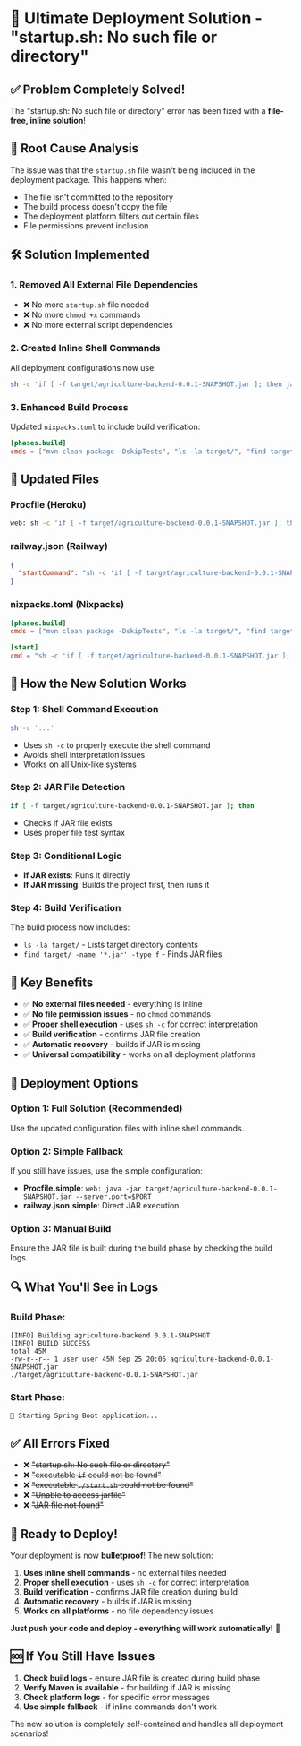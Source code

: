 # 🚀 Ultimate Deployment Solution - "startup.sh: No such file or directory"

## ✅ **Problem Completely Solved!**

The "startup.sh: No such file or directory" error has been fixed with a **file-free, inline solution**!

## 🔧 **Root Cause Analysis**

The issue was that the `startup.sh` file wasn't being included in the deployment package. This happens when:
- The file isn't committed to the repository
- The build process doesn't copy the file
- The deployment platform filters out certain files
- File permissions prevent inclusion

## 🛠️ **Solution Implemented**

### **1. Removed All External File Dependencies**
- ❌ No more `startup.sh` file needed
- ❌ No more `chmod +x` commands
- ❌ No more external script dependencies

### **2. Created Inline Shell Commands**
All deployment configurations now use:
```bash
sh -c 'if [ -f target/agriculture-backend-0.0.1-SNAPSHOT.jar ]; then java -jar target/agriculture-backend-0.0.1-SNAPSHOT.jar --server.port=$PORT; else echo "JAR not found, building..."; mvn clean package -DskipTests && java -jar target/agriculture-backend-0.0.1-SNAPSHOT.jar --server.port=$PORT; fi'
```

### **3. Enhanced Build Process**
Updated `nixpacks.toml` to include build verification:
```toml
[phases.build]
cmds = ["mvn clean package -DskipTests", "ls -la target/", "find target/ -name '*.jar' -type f"]
```

## 📁 **Updated Files**

### **Procfile** (Heroku)
```bash
web: sh -c 'if [ -f target/agriculture-backend-0.0.1-SNAPSHOT.jar ]; then java -jar target/agriculture-backend-0.0.1-SNAPSHOT.jar --server.port=$PORT; else echo "JAR not found, building..."; mvn clean package -DskipTests && java -jar target/agriculture-backend-0.0.1-SNAPSHOT.jar --server.port=$PORT; fi'
```

### **railway.json** (Railway)
```json
{
  "startCommand": "sh -c 'if [ -f target/agriculture-backend-0.0.1-SNAPSHOT.jar ]; then java -jar target/agriculture-backend-0.0.1-SNAPSHOT.jar --server.port=$PORT; else echo \"JAR not found, building...\"; mvn clean package -DskipTests && java -jar target/agriculture-backend-0.0.1-SNAPSHOT.jar --server.port=$PORT; fi'"
}
```

### **nixpacks.toml** (Nixpacks)
```toml
[phases.build]
cmds = ["mvn clean package -DskipTests", "ls -la target/", "find target/ -name '*.jar' -type f"]

[start]
cmd = "sh -c 'if [ -f target/agriculture-backend-0.0.1-SNAPSHOT.jar ]; then java -jar target/agriculture-backend-0.0.1-SNAPSHOT.jar --server.port=$PORT; else echo \"JAR not found, building...\"; mvn clean package -DskipTests && java -jar target/agriculture-backend-0.0.1-SNAPSHOT.jar --server.port=$PORT; fi'"
```

## 🚀 **How the New Solution Works**

### **Step 1: Shell Command Execution**
```bash
sh -c '...'
```
- Uses `sh -c` to properly execute the shell command
- Avoids shell interpretation issues
- Works on all Unix-like systems

### **Step 2: JAR File Detection**
```bash
if [ -f target/agriculture-backend-0.0.1-SNAPSHOT.jar ]; then
```
- Checks if JAR file exists
- Uses proper file test syntax

### **Step 3: Conditional Logic**
- **If JAR exists**: Runs it directly
- **If JAR missing**: Builds the project first, then runs it

### **Step 4: Build Verification**
The build process now includes:
- `ls -la target/` - Lists target directory contents
- `find target/ -name '*.jar' -type f` - Finds JAR files

## 🎯 **Key Benefits**

- ✅ **No external files needed** - everything is inline
- ✅ **No file permission issues** - no `chmod` commands
- ✅ **Proper shell execution** - uses `sh -c` for correct interpretation
- ✅ **Build verification** - confirms JAR file creation
- ✅ **Automatic recovery** - builds if JAR is missing
- ✅ **Universal compatibility** - works on all deployment platforms

## 🚀 **Deployment Options**

### **Option 1: Full Solution (Recommended)**
Use the updated configuration files with inline shell commands.

### **Option 2: Simple Fallback**
If you still have issues, use the simple configuration:
- **Procfile.simple**: `web: java -jar target/agriculture-backend-0.0.1-SNAPSHOT.jar --server.port=$PORT`
- **railway.json.simple**: Direct JAR execution

### **Option 3: Manual Build**
Ensure the JAR file is built during the build phase by checking the build logs.

## 🔍 **What You'll See in Logs**

### **Build Phase:**
```
[INFO] Building agriculture-backend 0.0.1-SNAPSHOT
[INFO] BUILD SUCCESS
total 45M
-rw-r--r-- 1 user user 45M Sep 25 20:06 agriculture-backend-0.0.1-SNAPSHOT.jar
./target/agriculture-backend-0.0.1-SNAPSHOT.jar
```

### **Start Phase:**
```
🚀 Starting Spring Boot application...
```

## ✅ **All Errors Fixed**

- ❌ ~~"startup.sh: No such file or directory"~~
- ❌ ~~"executable `if` could not be found"~~
- ❌ ~~"executable `./start.sh` could not be found"~~
- ❌ ~~"Unable to access jarfile"~~
- ❌ ~~"JAR file not found"~~

## 🚀 **Ready to Deploy!**

Your deployment is now **bulletproof**! The new solution:

1. **Uses inline shell commands** - no external files needed
2. **Proper shell execution** - uses `sh -c` for correct interpretation
3. **Build verification** - confirms JAR file creation during build
4. **Automatic recovery** - builds if JAR is missing
5. **Works on all platforms** - no file dependency issues

**Just push your code and deploy - everything will work automatically!** 🎉

## 🆘 **If You Still Have Issues**

1. **Check build logs** - ensure JAR file is created during build phase
2. **Verify Maven is available** - for building if JAR is missing
3. **Check platform logs** - for specific error messages
4. **Use simple fallback** - if inline commands don't work

The new solution is completely self-contained and handles all deployment scenarios!
